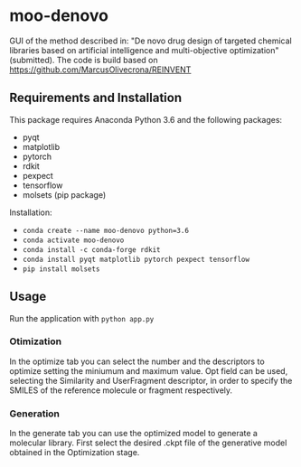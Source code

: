 # moo-denovo

GUI of the method described in:
"De novo drug design of targeted chemical libraries based on artificial intelligence and multi-objective optimization" (submitted).
The code is build based on 
https://github.com/MarcusOlivecrona/REINVENT

## Requirements and Installation

This package requires Anaconda Python 3.6 and the following packages:
* pyqt
* matplotlib
* pytorch
* rdkit
* pexpect
* tensorflow
* molsets (pip package)

Installation:
* `conda create --name moo-denovo python=3.6`
* `conda activate moo-denovo`
* `conda install -c conda-forge rdkit`
* `conda install pyqt matplotlib pytorch pexpect tensorflow`
* `pip install molsets`

## Usage

Run the application with
`python app.py`

### Otimization
In the optimize tab you can select the number and the descriptors to optimize setting the miniumum and maximum value.
Opt field can be used, selecting the Similarity and UserFragment descriptor, in order to specify the SMILES of the reference molecule or fragment respectively. 

### Generation
In the generate tab you can use the optimized model to generate a molecular library.
First select the desired .ckpt file of the generative model obtained in the Optimization stage.
